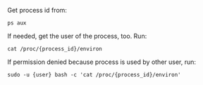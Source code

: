 Get process id from:
```
ps aux
```
If needed, get the user of the process, too. Run:
```
cat /proc/{process_id}/environ
```
If permission denied because process is used by other user, run:
``` 
sudo -u {user} bash -c 'cat /proc/{process_id}/environ'
```